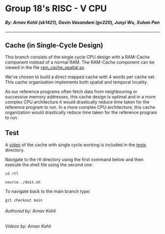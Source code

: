 # Group 18's RISC - V CPU
##### *By: Arnav Kohli (sk1421), Gavin Vasandani (gv220), Junyi Wu, Xuhan Pan*

---
## Cache (in Single-Cycle Design)

This branch consists of the single cycle CPU design with a RAM-Cache component instead of a normal RAM. The RAM-Cache component can be viewed in the file 
[ram_cache_spatial.sv](rtl/riscv-alu/ram_cache_spatial.sv). 

We've chosen to build a direct mapped cache with 4 words per cache set. This cache organisation implements both spatial and temporal locality. 

As our reference programs often fetch data from neighbouring or successive memory addresses, this cache design is optimal and in a more complex CPU architecture it would drastically reduce time taken for the reference program to run. In a more complex CPU architecture, this cache organization would drastically reduce time taken for the reference program to run.

## Test

A [video](tests/cache-sc.mp4) of the cache with single cycle working is included in the [tests](tests/) directory.
 
Navigate to the rtl directory using the first command below and then execute the shell file using the second one:
 ```shell
 cd rtl

 source ./doit.sh
 ```
 
 To navigate back to the main branch type:
 ```shell
git checkout main
 ```
 
 ###### Authored by: Arnav Kohli
 ###### Videos by: Arnav Kohli
